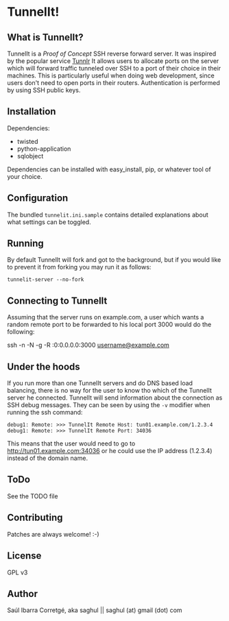 # TunnelIt!

## What is TunnelIt?

TunnelIt is a *Proof of Concept* SSH reverse forward server. It was inspired by the popular service [Tunnlr](http://tunnlr.com)
It allows users to allocate ports on the server which will forward traffic tunneled over SSH to a port of their choice in their machines. This is
particularly useful when doing web development, since users don't need to open ports in their routers. Authentication is performed by using SSH
public keys.

## Installation

Dependencies:
- twisted
- python-application
- sqlobject

Dependencies can be installed with easy_install, pip, or whatever tool of your choice.

## Configuration

The bundled `tunnelit.ini.sample` contains detailed explanations about what settings can be toggled.

## Running

By default TunnelIt will fork and got to the background, but if you would like to prevent it from forking you may run it as follows:

    tunnelit-server --no-fork

## Connecting to TunnelIt

Assuming that the server runs on example.com, a user which wants a random remote port to be forwarded to his local port 3000 would do the
following:

ssh -n -N -g -R :0:0.0.0.0:3000 username@example.com

## Under the hoods

If you run more than one TunnelIt servers and do DNS based load balancing, there is no way for the user to know tho which of the TunnelIt server
he connected. TunnelIt will send information about the connection as SSH debug messages. They can be seen by using the `-v` modifier when running
the ssh command:

    debug1: Remote: >>> TunnelIt Remote Host: tun01.example.com/1.2.3.4
    debug1: Remote: >>> TunnelIt Remote Port: 34036

This means that the user would need to go to http://tun01.example.com:34036 or he could use the IP address (1.2.3.4) instead of the domain name.

## ToDo

See the TODO file

## Contributing

Patches are always welcome! :-)

## License

GPL v3

## Author

Saúl Ibarra Corretgé, aka saghul || saghul (at) gmail (dot) com


